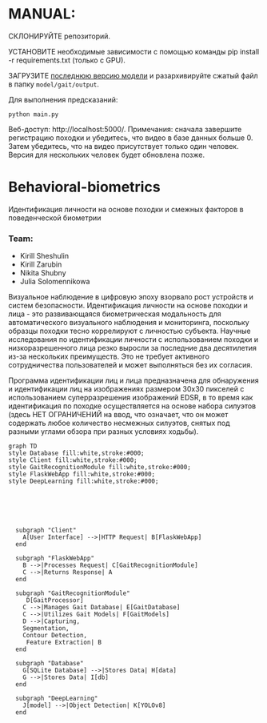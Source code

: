 # MANUAL:

СКЛОНИРУЙТЕ репозиторий.

УСТАНОВИТЕ необходимые зависимости с помощью команды pip install -r requirements.txt (только с GPU).

ЗАГРУЗИТЕ [последнюю версию модели](https://github.com/jackhanyuan/GaitRecognitionSystem/releases/latest) и разархивируйте сжатый файл в папку `model/gait/output`.

Для выполнения предсказаний:
```
python main.py
```
Веб-доступ: http://localhost:5000/. 
Примечания: сначала завершите регистрацию походки и убедитесь, что видео в базе данных больше 0. Затем убедитесь, что на видео присутствует только один человек. Версия для нескольких человек будет обновлена ​​позже.


# Behavioral-biometrics
Идентификация личности на основе походки и смежных факторов в поведенческой биометрии

### Team:
- Kirill Sheshulin
- Kirill Zarubin
- Nikita Shubny
- Julia Solomennikowa

Визуальное наблюдение в цифровую эпоху взорвало рост устройств и систем безопасности. Идентификация личности на основе походки и лица - это развивающаяся биометрическая модальность для автоматического визуального наблюдения и мониторинга, поскольку образцы походки тесно коррелируют с личностью субъекта. Научные исследования по идентификации личности с использованием походки и низкоразрешенного лица резко выросли за последние два десятилетия из-за нескольких преимуществ. Это не требует активного сотрудничества пользователей и может выполняться без их согласия.

Программа идентификации лиц и лица предназначена для обнаружения и идентификации лиц на изображениях размером 30x30 пикселей с использованием суперразрешения изображений EDSR, в то время как идентификация по походке осуществляется на основе набора силуэтов (здесь НЕТ ОГРАНИЧЕНИЙ на ввод, что означает, что он может содержать любое количество несмежных силуэтов, снятых под разными углами обзора при разных условиях ходьбы).

```mermaid
graph TD
style Database fill:white,stroke:#000;
style Client fill:white,stroke:#000;
style GaitRecognitionModule fill:white,stroke:#000;
style FlaskWebApp fill:white,stroke:#000;
style DeepLearning fill:white,stroke:#000;






  subgraph "Client"
    A[User Interface] -->|HTTP Request| B[FlaskWebApp]
  end

  subgraph "FlaskWebApp"
    B -->|Processes Request| C[GaitRecognitionModule]
    C -->|Returns Response| A
  end

  subgraph "GaitRecognitionModule"
     D[GaitProcessor]
    C -->|Manages Gait Database| E[GaitDatabase]
    C -->|Utilizes Gait Models| F[GaitModels]
    D -->|Capturing, 
    Segmentation, 
    Contour Detection,
     Feature Extraction| B
  end

  subgraph "Database"
    G[SQLite Database] -->|Stores Data| H[data]
    G -->|Stores Data| I[db]
  end

  subgraph "DeepLearning"
    J[model] -->|Object Detection| K[YOLOv8]
  end



